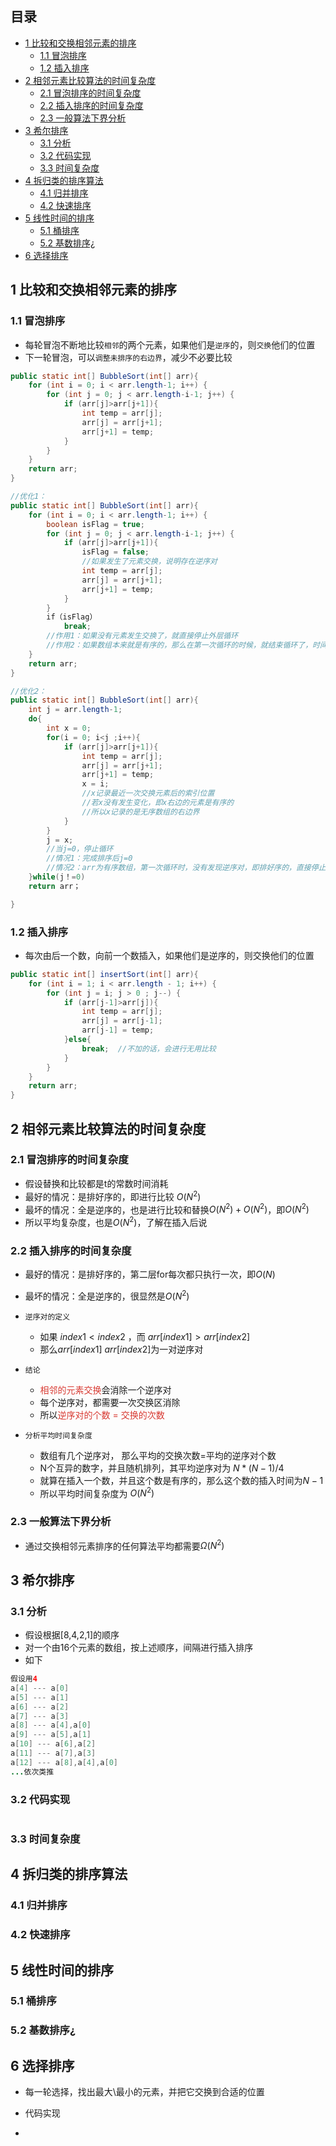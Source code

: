 ## 目录

- [1 比较和交换相邻元素的排序](#1%20%E6%AF%94%E8%BE%83%E5%92%8C%E4%BA%A4%E6%8D%A2%E7%9B%B8%E9%82%BB%E5%85%83%E7%B4%A0%E7%9A%84%E6%8E%92%E5%BA%8F)
	- [1.1 冒泡排序](#1.1%20%E5%86%92%E6%B3%A1%E6%8E%92%E5%BA%8F)
	- [1.2 插入排序](#1.2%20%E6%8F%92%E5%85%A5%E6%8E%92%E5%BA%8F)
- [2 相邻元素比较算法的时间复杂度](#2%20%E7%9B%B8%E9%82%BB%E5%85%83%E7%B4%A0%E6%AF%94%E8%BE%83%E7%AE%97%E6%B3%95%E7%9A%84%E6%97%B6%E9%97%B4%E5%A4%8D%E6%9D%82%E5%BA%A6)
	- [2.1 冒泡排序的时间复杂度](#2.1%20%E5%86%92%E6%B3%A1%E6%8E%92%E5%BA%8F%E7%9A%84%E6%97%B6%E9%97%B4%E5%A4%8D%E6%9D%82%E5%BA%A6)
	- [2.2 插入排序的时间复杂度](#2.2%20%E6%8F%92%E5%85%A5%E6%8E%92%E5%BA%8F%E7%9A%84%E6%97%B6%E9%97%B4%E5%A4%8D%E6%9D%82%E5%BA%A6)
	- [2.3 一般算法下界分析](#2.3%20%E4%B8%80%E8%88%AC%E7%AE%97%E6%B3%95%E4%B8%8B%E7%95%8C%E5%88%86%E6%9E%90)
- [3 希尔排序](#3%20%E5%B8%8C%E5%B0%94%E6%8E%92%E5%BA%8F)
	- [3.1 分析](#3.1%20%E5%88%86%E6%9E%90)
	- [3.2 代码实现](#3.2%20%E4%BB%A3%E7%A0%81%E5%AE%9E%E7%8E%B0)
	- [3.3 时间复杂度](#3.3%20%E6%97%B6%E9%97%B4%E5%A4%8D%E6%9D%82%E5%BA%A6)
- [4 拆归类的排序算法](#4%20%E6%8B%86%E5%BD%92%E7%B1%BB%E7%9A%84%E6%8E%92%E5%BA%8F%E7%AE%97%E6%B3%95)
	- [4.1 归并排序](#4.1%20%E5%BD%92%E5%B9%B6%E6%8E%92%E5%BA%8F)
	- [4.2 快速排序](#4.2%20%E5%BF%AB%E9%80%9F%E6%8E%92%E5%BA%8F)
- [5 线性时间的排序](#5%20%E7%BA%BF%E6%80%A7%E6%97%B6%E9%97%B4%E7%9A%84%E6%8E%92%E5%BA%8F)
	- [5.1 桶排序](#5.1%20%E6%A1%B6%E6%8E%92%E5%BA%8F)
	- [5.2 基数排序¿](#5.2%20%E5%9F%BA%E6%95%B0%E6%8E%92%E5%BA%8F%C2%BF)
- [6 选择排序](#6%20%E9%80%89%E6%8B%A9%E6%8E%92%E5%BA%8F)

## 1 比较和交换相邻元素的排序

### 1.1 冒泡排序

- 每轮冒泡不断地比较`相邻`的两个元素，如果他们是`逆序`的，则`交换`他们的位置
- 下一轮冒泡，可以`调整未排序的右边界`，减少不必要比较

```java
public static int[] BubbleSort(int[] arr){  
    for (int i = 0; i < arr.length-1; i++) {  
        for (int j = 0; j < arr.length-i-1; j++) {  
            if (arr[j]>arr[j+1]){  
                int temp = arr[j];  
                arr[j] = arr[j+1];  
                arr[j+1] = temp;  
            }  
        }  
    }  
    return arr;  
}

//优化1：
public static int[] BubbleSort(int[] arr){  
    for (int i = 0; i < arr.length-1; i++) {  
	    boolean isFlag = true;
        for (int j = 0; j < arr.length-i-1; j++) {  
            if (arr[j]>arr[j+1]){  
	            isFlag = false;
	            //如果发生了元素交换，说明存在逆序对
                int temp = arr[j];  
                arr[j] = arr[j+1];  
                arr[j+1] = temp;  
            }  
        }  
        if（isFlag）
	        break;
	    //作用1：如果没有元素发生交换了，就直接停止外层循环
	    //作用2：如果数组本来就是有序的，那么在第一次循环的时候，就结束循环了，时间复杂度为O(N)的
    }  
    return arr;  
}

//优化2：
public static int[] BubbleSort(int[] arr){
	int j = arr.length-1;
	do{
		int x = 0; 
		for(i = 0; i<j ;i++){
			if (arr[j]>arr[j+1]){  
                int temp = arr[j];  
                arr[j] = arr[j+1];  
                arr[j+1] = temp;  
                x = i;
                //x记录最近一次交换元素后的索引位置  
				//若x没有发生变化，即x右边的元素是有序的  
				//所以x记录的是无序数组的右边界
            }  
		}
		j = x;
		//当j=0，停止循环  
		//情况1：完成排序后j=0  
		//情况2：arr为有序数组，第一次循环时，没有发现逆序对，即排好序的，直接停止循环。
	}while(j！=0)
	return arr；

}
```

### 1.2 插入排序

- 每次由后一个数，向前一个数插入，如果他们是逆序的，则交换他们的位置

```java
public static int[] insertSort(int[] arr){  
    for (int i = 1; i < arr.length - 1; i++) {  
        for (int j = i; j > 0 ; j--) {  
            if (arr[j-1]>arr[j]){  
                int temp = arr[j];  
                arr[j] = arr[j-1];  
                arr[j-1] = temp;  
            }else{  
                break;  //不加的话，会进行无用比较
            }  
        }  
    }  
    return arr;  
}
```

## 2 相邻元素比较算法的时间复杂度

### 2.1 冒泡排序的时间复杂度

- 假设替换和比较都是t的常数时间消耗
- 最好的情况：是排好序的，即进行比较 $O(N^2)$
- 最坏的情况：全是逆序的，也是进行比较和替换$O(N^2)+O(N^2)$，即$O(N^2)$
- 所以平均复杂度，也是$O(N^2)$，了解在插入后说

### 2.2 插入排序的时间复杂度

- 最好的情况：是排好序的，第二层for每次都只执行一次，即$O(N)$
- 最坏的情况：全是逆序的，很显然是$O(N^2)$

- `逆序对的定义`
	- 如果 $index1 < index2$ ，而 $arr[index1] > arr[index2]$
	- 那么$arr[index1]$   $arr[index2]$为一对逆序对 
- `结论`
	- <font color="#d83931">相邻的元素交换</font>会消除一个逆序对
	- 每个逆序对，都需要一次交换区消除
	- 所以<font color="#d83931">逆序对的个数 = 交换的次数</font>

- `分析平均时间复杂度`
	- 数组有几个逆序对， 那么平均的交换次数=平均的逆序对个数
	- N个互异的数字，并且随机排列，其平均逆序对为 $N*(N-1)/4$
	- 就算在插入一个数，并且这个数是有序的，那么这个数的插入时间为$N-1$
	- 所以平均时间复杂度为 $O(N^2)$

### 2.3 一般算法下界分析

- 通过交换相邻元素排序的任何算法平均都需要$Ω(N^2)$

## 3 希尔排序

### 3.1 分析

- 假设根据[8,4,2,1]的顺序
- 对一个由16个元素的数组，按上述顺序，间隔进行插入排序
- 如下
```java
假设用4
a[4] --- a[0]
a[5] --- a[1]
a[6] --- a[2]
a[7] --- a[3]
a[8] --- a[4],a[0]
a[9] --- a[5],a[1]
a[10] --- a[6],a[2]
a[11] --- a[7],a[3]
a[12] --- a[8],a[4],a[0]
...依次类推
```

### 3.2 代码实现

```java

```

### 3.3 时间复杂度

## 4 拆归类的排序算法

### 4.1 归并排序

### 4.2 快速排序

## 5 线性时间的排序

### 5.1 桶排序

### 5.2 基数排序¿

## 6 选择排序

- 每一轮选择，找出最大\最小的元素，并把它交换到合适的位置

- 代码实现
- 
